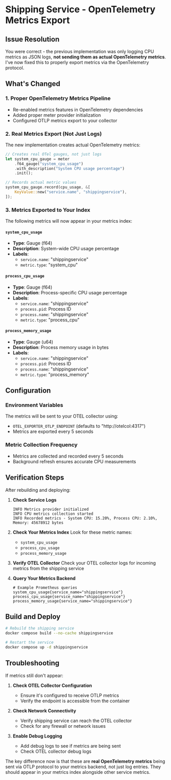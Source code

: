 # Shipping Service - OpenTelemetry Metrics Export

## Issue Resolution

You were correct - the previous implementation was only logging CPU metrics as JSON logs, **not sending them as actual OpenTelemetry metrics**. I've now fixed this to properly export metrics via the OpenTelemetry protocol.

## What's Changed

### 1. **Proper OpenTelemetry Metrics Pipeline**
- Re-enabled metrics features in OpenTelemetry dependencies
- Added proper meter provider initialization
- Configured OTLP metrics export to your collector

### 2. **Real Metrics Export (Not Just Logs)**
The new implementation creates actual OpenTelemetry metrics:

```rust
// Creates real OTel gauges, not just logs
let system_cpu_gauge = meter
    .f64_gauge("system_cpu_usage")
    .with_description("System CPU usage percentage")
    .init();

// Records actual metric values
system_cpu_gauge.record(cpu_usage, &[
    KeyValue::new("service.name", "shippingservice"),
]);
```

### 3. **Metrics Exported to Your Index**

The following metrics will now appear in your metrics index:

#### `system_cpu_usage`
- **Type**: Gauge (f64)
- **Description**: System-wide CPU usage percentage
- **Labels**: 
  - `service.name`: "shippingservice"
  - `metric.type`: "system_cpu"

#### `process_cpu_usage`
- **Type**: Gauge (f64) 
- **Description**: Process-specific CPU usage percentage
- **Labels**:
  - `service.name`: "shippingservice"
  - `process.pid`: Process ID
  - `process.name`: "shippingservice"
  - `metric.type`: "process_cpu"

#### `process_memory_usage`
- **Type**: Gauge (u64)
- **Description**: Process memory usage in bytes
- **Labels**:
  - `service.name`: "shippingservice"
  - `process.pid`: Process ID
  - `process.name`: "shippingservice"
  - `metric.type`: "process_memory"

## Configuration

### **Environment Variables**
The metrics will be sent to your OTEL collector using:
- `OTEL_EXPORTER_OTLP_ENDPOINT` (defaults to "http://otelcol:4317")
- Metrics are exported every 5 seconds

### **Metric Collection Frequency**
- Metrics are collected and recorded every 5 seconds
- Background refresh ensures accurate CPU measurements

## Verification Steps

After rebuilding and deploying:

1. **Check Service Logs**
   ```
   INFO Metrics provider initialized
   INFO CPU metrics collection started
   INFO Recorded metrics - System CPU: 15.20%, Process CPU: 2.10%, Memory: 45678912 bytes
   ```

2. **Check Your Metrics Index**
   Look for these metric names:
   - `system_cpu_usage`
   - `process_cpu_usage` 
   - `process_memory_usage`

3. **Verify OTEL Collector**
   Check your OTEL collector logs for incoming metrics from the shipping service

4. **Query Your Metrics Backend**
   ```promql
   # Example Prometheus queries
   system_cpu_usage{service_name="shippingservice"}
   process_cpu_usage{service_name="shippingservice"}
   process_memory_usage{service_name="shippingservice"}
   ```

## Build and Deploy

```bash
# Rebuild the shipping service
docker compose build --no-cache shippingservice

# Restart the service
docker compose up -d shippingservice
```

## Troubleshooting

If metrics still don't appear:

1. **Check OTEL Collector Configuration**
   - Ensure it's configured to receive OTLP metrics
   - Verify the endpoint is accessible from the container

2. **Check Network Connectivity**
   - Verify shipping service can reach the OTEL collector
   - Check for any firewall or network issues

3. **Enable Debug Logging**
   - Add debug logs to see if metrics are being sent
   - Check OTEL collector debug logs

The key difference now is that these are **real OpenTelemetry metrics** being sent via OTLP protocol to your metrics backend, not just log entries. They should appear in your metrics index alongside other service metrics.
